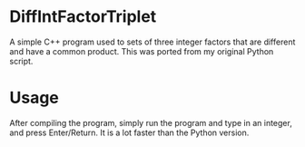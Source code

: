 # DiffIntFactorTriplet
A simple C++ program used to sets of three integer factors that are different and have a common product. This was ported from my original Python script.  

# Usage
After compiling the program, simply run the program and type in an integer, and press Enter/Return. It is a lot faster than the Python version.
